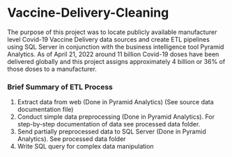# Vaccine-Delivery-Cleaning
The purpose of this project was to locate publicly available manufacturer level Covid-19 Vaccine Delivery data sources and create ETL pipelines using SQL Server in conjunction with the business intelligence tool Pyramid Analytics. As of April 21, 2022 around 11 billion Covid-19 doses have been delivered globally and this project assigns approximately 4 billion or 36% of those doses to a manufacturer. 
### Brief Summary of ETL Process
1. Extract data from web (Done in Pyramid Analytics) (See source data documentation file)
2. Conduct simple data preprocessing (Done in Pyramid Analytics). For step-by-step documentation of data see processed data folder.
3. Send partially preprocessed data to SQL Server (Done in Pyramid Analytics). See processed data folder
4. Write SQL query for complex data manipulation
